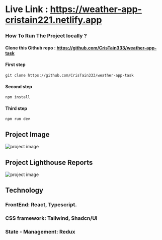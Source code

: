 # Live Link : https://weather-app-cristain221.netlify.app

### How To Run The Project locally ?

#### Clone this Github repo : https://github.com/CrisTain333/weather-app-task

#### First step

```
git clone https://github.com/CrisTain333/weather-app-task
```

#### Second step

```
npm install
```

#### Third step

```
npm run dev
```

## Project Image

![project image](https://i.ibb.co/hHYfrck/Screenshot-3.png)

## Project Lighthouse Reports
![project image](https://i.ibb.co/K7HTTVw/Screenshot-2023-10-05-203431.png)

## Technology

### FrontEnd: React, Typescript.

### CSS framework: Tailwind, Shadcn/UI

### State - Management: Redux
